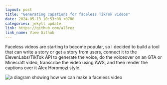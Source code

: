 ```yaml
---
layout: post
title: "Generating capations for faceless TikTok videos"
date: 2024-05-13 10:53:08 +0700
categories: jekyll update
link: https://github.com/al3rez
link_name: View Github
---
```


Faceless videos are starting to become popular, so I decided to build a tool
that can write a story or get a story from users, connect it to the
ElevenLabs/TikTok API to generate the voice, do the voiceover on an GTA or
Minecraft video, transcribe the video using AWS, and then render the captions
over it Alex Horomozi style.

<img src="https://kroki.io/plantuml/png/eNp9kkFvwjAMhe_9FV5PIE3jwnGaxBhDk6YJjY4dUWhNiQjxFJsW_v2SLqUdB05pX-Lv2S-50zY3xwLhcToeTcfrKVnBkzwliWgxCK8qR4PMsNIFEszRolOiyUJGZJJkgY7JDo6M7h7SL7-kfp1AEKDeEdTKCoMQlH-lCAq2LbRqoLWWHeTqJ2D5IR0myzMLHgbNbrDxxNt9BM8oIV_h-T8fto4OwEJO-6PKFrGJLZGoEoN99F_PTjKoSOc4Wbx5g5nBCu272vAo0_uM9uD14LwKZ9r5Qkte9zx3kWwJDQfUsdDUTdg4qJozpyznTm8wZPe9hE5Io-LjrAIhYKXdDeALMvlEE--hH9zM36fjZuDzaI4SP32BP79-Vvm-n3Nv3C7PXu-x7AN1uduQ65dez9H9cKyNo4TUGky_Oj6gFzS6Cv3eeiLp8Bed7vB-" alt="a diagram showing how we can make a faceless video" loading="lazy" />
